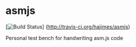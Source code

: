 # asmjs
[![Build Status](https://travis-ci.org/hajimes/asmjs.svg?branch=master)]
(http://travis-ci.org/hajimes/asmjs)

Personal test bench for handwriting asm.js code
